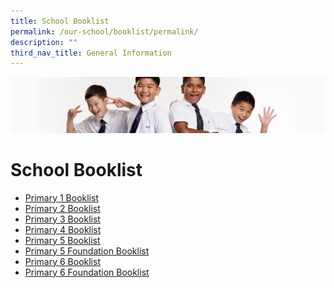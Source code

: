 ```yaml
---
title: School Booklist
permalink: /our-school/booklist/permalink/
description: ""
third_nav_title: General Information
---
```

![](/images/Sub-banner2.jpg)

School Booklist
===============

* [Primary 1 Booklist](/files/ACJ%20P1%202022.pdf)
* [Primary 2 Booklist](/files/ACJ%20P2%202022.pdf) 
* [Primary 3 Booklist](/files/ACJ%20P3%202022.pdf) 
* [Primary 4 Booklist](/files/ACJ%20P4%202022.pdf) 
* [Primary 5 Booklist](/files/ACJ%20P5%202022.pdf)
* [Primary 5 Foundation Booklist](/files/ACJ%20P5F%202022.pdf)
* [Primary 6 Booklist](/files/ACJ%20P6%202022.pdf)
* [Primary 6 Foundation Booklist](/files/ACJ%20P6F%202022.pdf)